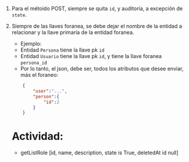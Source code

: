 1. Para el métoido POST, siempre se quita `id`, y auditoría, a excepción de `state`.
2. Siempre de las llaves foranea, se debe dejar el nombre de la entidad a relacionar y la llave primaría de la entidad foranea. 
    * Ejemplo: 
    - Entidad `Persona` tiene la llave pk `id` 
    - Entidad `Usuario` tiene la llave pk `id`, y tiene la llave foranea `persona_id`
    - Por lo tanto, el json, debe ser, todos los atributos que desee enviar, más el foraneo: 
    ```json
        {
            "user":"...",
            "person":{
                "id":2
            }
        }
    ``` 

    # Actividad: 

    * getListRole [id, name, description, state is True, deletedAt id null]